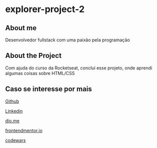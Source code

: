 # explorer-project-2

## About me
Desenvolvedor fullstack com uma paixão pela programação

## About the Project
Com ajuda do curso da Rocketseat, concluí esse projeto, onde aprendi algumas coisas sobre HTML/CSS

## Caso se interesse por mais 
[Github](https://github.com/gabrieldsalv)

[Linkedin](https://www.linkedin.com/in/gabrieldsalvarenga)

[dio.me](https://web.dio.me/users/gabriel_dsalvarenga/?tab=skills)

[frontendmentor.io](https://www.frontendmentor.io/profile/gabrieldsalv)

[codewars](https://www.codewars.com/users/gabrielzalv)
